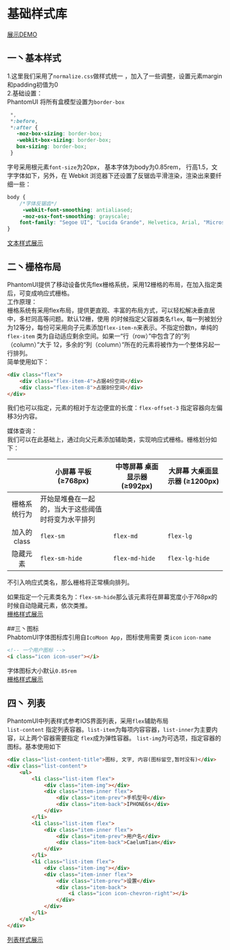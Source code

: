 基础样式库  
===    
[展示DEMO](http://t-phantom.github.io/PhantomUI/ui/)  

## 一丶基本样式  
1.这里我们采用了`normalize.css`做样式统一 ，加入了一些调整，设置元素margin和padding初值为0  
2.基础设置：   
PhantomUI 将所有盒模型设置为`border-box`  
```css
 *,
 *:before,
 *:after {
   -moz-box-sizing: border-box;
   -webkit-box-sizing: border-box;
   box-sizing: border-box;
 }
```  
字号采用根元素`font-size`为20px， 基本字体为body为0.85rem， 行高1.5，文字字体如下，另外，在 Webkit 浏览器下还设置了反锯齿平滑渲染，渲染出来要纤细一些：  
```css
body {
    /*字体反锯齿*/
     -webkit-font-smoothing: antialiased;
     -moz-osx-font-smoothing: grayscale;
    font-family: "Segoe UI", "Lucida Grande", Helvetica, Arial, "Microsoft YaHei", FreeSans, Arimo, "Droid Sans","wenquanyi micro hei","Hiragino Sans GB", "Hiragino Sans GB W3", Arial, sans-serif;
}
```    
[文本样式展示](http://t-phantom.github.io/PhantomUI/ui/text.html)  

## 二丶栅格布局  
PhantomUI提供了移动设备优先flex栅格系统，采用12栅格的布局，在加入指定类后，可变成响应式栅格。  
工作原理：  
栅格系统有采用flex布局，提供更直观、丰富的布局方式，可以轻松解决垂直居中，多栏同高等问题。默认12栅，使用
的时候指定父容器类名`flex`, 每一列被划分为12等分，每份可采用向子元素添加`flex-item-n`来表示。不指定份数n，单纯的`flex-item`
类为自动适应剩余空间。如果一“行（row）”中包含了的“列（column）”大于 12，多余的“列（column）”所在的元素将被作为一个整体另起一行排列。  
简单使用如下：  
```html
<div class="flex">
    <div class="flex-item-4">占据4份空间</div>
    <div class="flex-item-8">占据8份空间</div>
</div>
```  
我们也可以指定，元素的相对于左边便宜的长度：`flex-offset-3` 指定容器向左偏移3分内容。   

媒体查询：  
我们可以在此基础上，通过向父元素添加辅助类，实现响应式栅格。栅格划分如下：  


|             |小屏幕 平板 (≥768px)      |中等屏幕 桌面显示器 (≥992px)  |大屏幕 大桌面显示器 (≥1200px) |  
|:-----------:|--------------------------|------------------------------|------------------------------|  
|栅格系统行为 |开始是堆叠在一起的，当大于这些阈值时将变为水平排列                                      |  
|加入的class  |`flex-sm`                 | `flex-md`                    |`flex-lg`                     |  
|隐藏元素     |`flex-sm-hide`            |`flex-md-hide`                |`flex-lg-hide`                |

不引入响应式类名，那么栅格将正常横向排列。  

如果指定一个元素类名为：`flex-sm-hide`那么该元素将在屏幕宽度小于768px的时候自动隐藏元素，依次类推。  
[栅格样式展示](http://t-phantom.github.io/PhantomUI/ui/flex.html)    

##三丶图标  
PhabtomUI字体图标库引用自`IcoMoon App`，图标使用需要 类`icon` `icon-name` 
```html
<!-- 一个用户图标 -->
<i class="icon icon-user"></i>
```  
字体图标大小默认`0.85rem`   
[栅格样式展示](http://t-phantom.github.io/PhantomUI/ui/icon.html)   

## 四丶 列表  
PhantomUI中列表样式参考IOS界面列表，采用`flex`辅助布局  
`list-content` 指定列表容器。`list-item`为每项内容容器，`list-inner`为主要内容，以上两个容器需要指定
`flex`成为弹性容器。 `list-img`为可选项，指定容器的图标。基本使用如下  
```html
<div class="list-content-title">图标, 文字, 内容(图标留空,暂时没有)</div>
<div class="list-content">
    <ul>
        <li class="list-item flex">
            <div class="item-img"></div>
            <div class="item-inner flex">
                <div class="item-prev">手机型号</div>
                <div class="item-back">IPHONE6s</div>
            </div>
        </li>
        <li class="list-item flex">
            <div class="item-inner flex">
                <div class="item-prev">用户名</div>
                <div class="item-back">CaelumTian</div>
            </div>
        </li>
        <li class="list-item flex">
            <div class="item-img"></div>
            <div class="item-inner flex">
                <div class="item-prev">设置</div>
                <div class="item-back">
                    <i class="icon icon-chevron-right"></i>
                </div>
            </div>
        </li>
    </ul>
</div>
```  
[列表样式展示](http://t-phantom.github.io/PhantomUI/ui/list.html)
